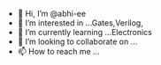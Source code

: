 - 👋 Hi, I’m @abhi-ee
- 👀 I’m interested in ...Gates,Verilog,
- 🌱 I’m currently learning ...Electronics
- 💞️ I’m looking to collaborate on ...
- 📫 How to reach me ...

<!---
abhi-ee/abhi-ee is a ✨ special ✨ repository because its `README.md` (this file) appears on your GitHub profile.
You can click the Preview link to take a look at your changes.
--->
